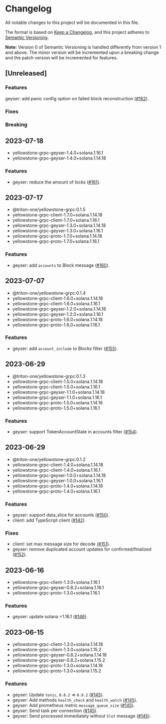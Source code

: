 # Changelog

All notable changes to this project will be documented in this file.

The format is based on [Keep a Changelog](https://keepachangelog.com/en/1.0.0/),
and this project adheres to [Semantic Versioning](https://semver.org/spec/v2.0.0.html).

**Note:** Version 0 of Semantic Versioning is handled differently from version 1 and above.
The minor version will be incremented upon a breaking change and the patch version will be incremented for features.

## [Unreleased]

### Features

geyser: add panic config option on failed block reconstruction ([#162](https://github.com/rpcpool/yellowstone-grpc/pull/162)).

### Fixes

### Breaking

## 2023-07-18

- yellowstone-grpc-geyser-1.4.0+solana.1.16.1
- yellowstone-grpc-geyser-1.4.0+solana.1.14.18

### Features

- geyser: reduce the amount of locks ([#161](https://github.com/rpcpool/yellowstone-grpc/pull/161)).

## 2023-07-17

- @triton-one/yellowstone-grpc:0.1.5
- yellowstone-grpc-client-1.7.0+solana.1.14.18
- yellowstone-grpc-client-1.7.0+solana.1.16.1
- yellowstone-grpc-geyser-1.3.0+solana.1.14.18
- yellowstone-grpc-geyser-1.3.0+solana.1.16.1
- yellowstone-grpc-proto-1.7.0+solana.1.14.18
- yellowstone-grpc-proto-1.7.0+solana.1.16.1

### Features

- geyser: add `accounts` to Block message ([#160](https://github.com/rpcpool/yellowstone-grpc/pull/160)).

## 2023-07-07

- @triton-one/yellowstone-grpc:0.1.4
- yellowstone-grpc-client-1.6.0+solana.1.14.18
- yellowstone-grpc-client-1.6.0+solana.1.16.1
- yellowstone-grpc-geyser-1.2.0+solana.1.14.18
- yellowstone-grpc-geyser-1.2.0+solana.1.16.1
- yellowstone-grpc-proto-1.6.0+solana.1.14.18
- yellowstone-grpc-proto-1.6.0+solana.1.16.1

### Features

- geyser: add `account_include` to Blocks filter ([#155](https://github.com/rpcpool/yellowstone-grpc/pull/155)).

## 2023-06-29

- @triton-one/yellowstone-grpc:0.1.3
- yellowstone-grpc-client-1.5.0+solana.1.14.18
- yellowstone-grpc-client-1.5.0+solana.1.16.1
- yellowstone-grpc-geyser-1.1.0+solana.1.14.18
- yellowstone-grpc-geyser-1.1.0+solana.1.16.1
- yellowstone-grpc-proto-1.5.0+solana.1.14.18
- yellowstone-grpc-proto-1.5.0+solana.1.16.1

### Features

- geyser: support TokenAccountState in accounts filter ([#154](https://github.com/rpcpool/yellowstone-grpc/pull/154)).

## 2023-06-29

- @triton-one/yellowstone-grpc:0.1.2
- yellowstone-grpc-client-1.4.0+solana.1.14.18
- yellowstone-grpc-client-1.4.0+solana.1.16.1
- yellowstone-grpc-geyser-1.0.0+solana.1.14.18
- yellowstone-grpc-geyser-1.0.0+solana.1.16.1
- yellowstone-grpc-proto-1.4.0+solana.1.14.18
- yellowstone-grpc-proto-1.4.0+solana.1.16.1

### Features

- geyser: support data_slice for accounts ([#150](https://github.com/rpcpool/yellowstone-grpc/pull/150)).
- client: add TypeScript client ([#142](https://github.com/rpcpool/yellowstone-grpc/pull/142)).

### Fixes

- client: set max message size for decode ([#151](https://github.com/rpcpool/yellowstone-grpc/pull/151)).
- geyser: remove duplicated account updates for confirmed/finalized ([#152](https://github.com/rpcpool/yellowstone-grpc/pull/152)).

## 2023-06-16

- yellowstone-grpc-client-1.3.0+solana.1.16.1
- yellowstone-grpc-geyser-0.8.2+solana.1.16.1
- yellowstone-grpc-proto-1.3.0+solana.1.16.1

### Features

- geyser: update solana =1.16.1 ([#146](https://github.com/rpcpool/yellowstone-grpc/pull/146)).

## 2023-06-15

- yellowstone-grpc-client-1.3.0+solana.1.14.18
- yellowstone-grpc-client-1.3.0+solana.1.15.2
- yellowstone-grpc-geyser-0.8.2+solana.1.14.18
- yellowstone-grpc-geyser-0.8.2+solana.1.15.2
- yellowstone-grpc-proto-1.3.0+solana.1.14.18
- yellowstone-grpc-proto-1.3.0+solana.1.15.2

### Features

- geyser: Update `tonic`, `0.8.2` => `0.9.2` ([#145](https://github.com/rpcpool/yellowstone-grpc/pull/145)).
- geyser: Add methods `health_check` and `health_watch` ([#145](https://github.com/rpcpool/yellowstone-grpc/pull/145)).
- geyser: Add prometheus metric `message_queue_size` ([#145](https://github.com/rpcpool/yellowstone-grpc/pull/145)).
- geyser: Send task per connection ([#145](https://github.com/rpcpool/yellowstone-grpc/pull/145)).
- geyser: Send processed immediately without `Slot` message ([#145](https://github.com/rpcpool/yellowstone-grpc/pull/145)).
